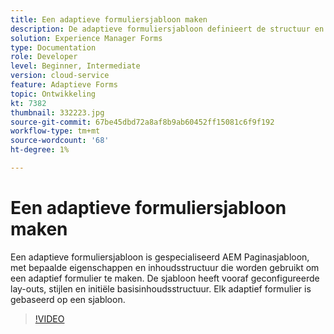 ```yaml
---
title: Een adaptieve formuliersjabloon maken
description: De adaptieve formuliersjabloon definieert de structuur en de initiële inhoud van het adaptieve formulier.
solution: Experience Manager Forms
type: Documentation
role: Developer
level: Beginner, Intermediate
version: cloud-service
feature: Adaptieve Forms
topic: Ontwikkeling
kt: 7382
thumbnail: 332223.jpg
source-git-commit: 67be45dbd72a8af8b9ab60452ff15081c6f9f192
workflow-type: tm+mt
source-wordcount: '68'
ht-degree: 1%

---
```



# Een adaptieve formuliersjabloon maken

Een adaptieve formuliersjabloon is gespecialiseerd AEM Paginasjabloon, met bepaalde eigenschappen en inhoudsstructuur die worden gebruikt om een adaptief formulier te maken. De sjabloon heeft vooraf geconfigureerde lay-outs, stijlen en initiële basisinhoudsstructuur. Elk adaptief formulier is gebaseerd op een sjabloon.

>[!VIDEO](https://video.tv.adobe.com/v/332223?quality=12&learn=on)

